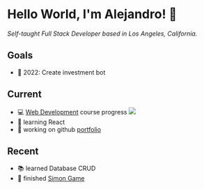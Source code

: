 # Hello World, I'm Alejandro! :wave:

_Self-taught Full Stack Developer based in Los Angeles, California._

## Goals

- :dart: 2022: Create investment bot

## Current

- :computer: [Web Development](https://www.udemy.com/course/the-complete-web-development-bootcamp/) course progress ![](https://us-central1-progress-markdown.cloudfunctions.net/progress/82)
- :seedling: learning React
- :wrench: working on github [portfolio](https://aatayde.github.io)

## Recent

- :books: learned Database CRUD
- :gift: finished [Simon Game](https://aatayde.github.io/Simon/)
